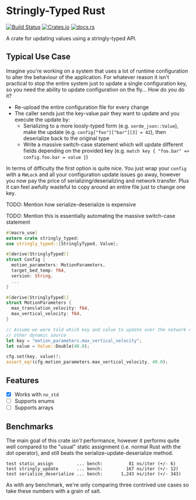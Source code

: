 # Stringly-Typed Rust

[![Build Status](https://travis-ci.org/Michael-F-Bryan/stringly-typed.svg?branch=master)](https://travis-ci.org/Michael-F-Bryan/stringly-typed)
[![Crates.io](https://img.shields.io/badge/crates.io-v0.1.0-orange.svg?longCache=true)](https://crates.io/crates/stringly_typed)
[![docs.rs](https://docs.rs/stringly_typed/badge.svg)](https://docs.rs/stringly_typed)

A crate for updating values using a stringly-typed API.

## Typical Use Case

Imagine you're working on a system that uses a lot of runtime configuration to
alter the behaviour of the application. For whatever reason it isn't practical
to stop the entire system just to update a single configuration key, so you need
the ability to update configuration on the fly... How do you do it?

- Re-upload the entire configuration file for every change
- The caller sends just the key-value pair they want to update and you execute 
  the update by:
  - Serializing to a more loosly-typed form (e.g. `serde_json::Value`), make the
    update (e.g. `config["foo"]["bar"][3] = 42`), then deserialize back to the
    original type
  - Write a massive switch-case statement which will update different fields
    depending on the provided key (e.g. `match key { "foo.bar" => config.foo.bar = value }`)

In terms of difficulty the first option is quite nice. You just wrap your 
`config` with a `RWLock` and all your configuration update issues go away, 
however you now pay the price of serializing/deserializing and network transfer.
Plus it can feel awfully wasteful to copy around an entire file just to change
one key.

TODO: Mention how serialize-deserialize is expensive

TODO: Mention this is essentially automating the massive switch-case statement

```rust
#[macro_use]
extern crate stringly_typed;
use stringly_typed::{StringlyTyped, Value};

#[derive(StringlyTyped)]
struct Config {
  motion_parameters: MotionParameters,
  target_bed_temp: f64,
  version: String,
  ...
}

#[derive(StringlyTyped)]
struct MotionParameters {
  max_translation_velocity: f64,
  max_vertical_velocity: f64,
}

// Assume we were told which key and value to update over the network or some
// other dynamic source
let key = "motion_parameters.max_vertical_velocity";
let value = Value::Double(40.0);

cfg.set(key, value)?;
assert_eq!(cfg.motion_parameters.max_vertical_velocity, 40.0);
```

## Features

- [x] Works with `no_std`
- [ ] Supports enums
- [ ] Supports arrays

## Benchmarks

The main goal of this crate *isn't* performance, however it performs quite well
compared to the "usual" static assignment (i.e. normal Rust with the dot
operator), and still beats the serialize-update-deserialize method.

```text
test static_assign         ... bench:          81 ns/iter (+/- 6)
test stringly_update       ... bench:         167 ns/iter (+/- 12)
test serialize_deserialize ... bench:       1,243 ns/iter (+/- 343)
```

As with any benchmark, we're only comparing three contrived use cases so take
these numbers with a grain of salt.
